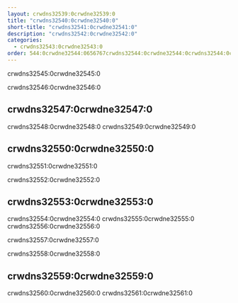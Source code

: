 ```yaml
---
layout: crwdns32539:0crwdne32539:0
title: "crwdns32540:0crwdne32540:0"
short-title: "crwdns32541:0crwdne32541:0"
description: "crwdns32542:0crwdne32542:0"
categories:
  - crwdns32543:0crwdne32543:0
order: 544:0crwdne32544:0656767crwdns32544:0crwdne32544:0crwdns32544:0crwdne32544:0
---
```

crwdns32545:0crwdne32545:0

crwdns32546:0crwdne32546:0

## crwdns32547:0crwdne32547:0

crwdns32548:0crwdne32548:0 crwdns32549:0crwdne32549:0

## crwdns32550:0crwdne32550:0

crwdns32551:0crwdne32551:0

crwdns32552:0crwdne32552:0

## crwdns32553:0crwdne32553:0

crwdns32554:0crwdne32554:0 crwdns32555:0crwdne32555:0 crwdns32556:0crwdne32556:0

crwdns32557:0crwdne32557:0

crwdns32558:0crwdne32558:0

## crwdns32559:0crwdne32559:0

crwdns32560:0crwdne32560:0 crwdns32561:0crwdne32561:0